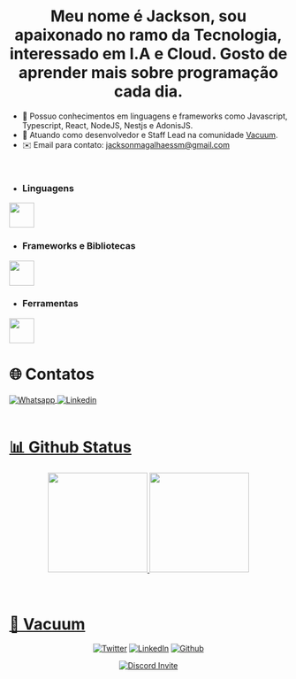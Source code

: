 <div align="center">
  <h1>Meu nome é Jackson, sou apaixonado no ramo da Tecnologia, interessado em I.A e Cloud. Gosto de aprender mais sobre programação cada dia.</h1>
</div>

- 🧠 Possuo conhecimentos em linguagens e frameworks como Javascript, Typescript, React, NodeJS, Nestjs e AdonisJS.
- 🚀 Atuando como desenvolvedor e Staff Lead na comunidade <a href="https://discord.gg/vacuum">Vacuum</a>.
- ✉️ Email para contato: jacksonmagalhaessm@gmail.com
<br />
  
  - ### Linguagens
  <a href="https://skillicons.dev">
    <img height="45em" src="https://skillicons.dev/icons?i=html,css,js,ts,php,ruby,cpp" />
  </a>
  
  - ### Frameworks e Bibliotecas
  <a href="https://skillicons.dev">
    <img height="45em" src="https://skillicons.dev/icons?i=react,nextjs,styledcomponents,emotion,adonis,nestjs,bootstrap,express,jquery,prisma,supabase,sequelize,jest" />
  </a>
  
  - ### Ferramentas
  <a href="https://skillicons.dev">
    <img height="45em" src="https://skillicons.dev/icons?i=docker,git,github,mongodb,mysql,postgres,netlify,vercel,vite,vscode" />
  </a>
  
  # 🌐 Contatos
  
  <a href="https://wa.me/5521974245954" />
  <img align="center" alt="Whatsapp" src="https://img.shields.io/badge/WhatsApp-25D366?style=for-the-badge&logo=whatsapp&logoColor=white" />
  <a href="https://www.linkedin.com/in/jackson-magalhaes/" />
  <img align="center" alt="Linkedin" src="https://img.shields.io/badge/LinkedIn-0077B5?style=for-the-badge&logo=linkedin&logoColor=white" />
  <br /><br />
  
  # 📊 Github Status
  <div align="center">
    <div align="center">
      <img height="180em" src="https://streak-stats.demolab.com?user=Jackson-SM&theme=midnight-purple&border_radius=6)](https://git.io/streak-stats" />
      <img height="180em" src="https://github-readme-stats.vercel.app/api/top-langs/?username=Jackson-SM&layout=compact&bg_color=0d1117&text_color=a602d4&title_color=a602d4" />
      </div>
  </div><br /><br />
  
  # 🏢 Vacuum
  <div align="center">
  
   [![Twitter](https://custom-icon-badges.demolab.com/badge/-Twitter-1DA1F2?style=for-the-badge&logo=twitter&logoColor=white)](https://twitter.com/VacuumORG)
   [![LinkedIn](https://custom-icon-badges.demolab.com/badge/-LinkedIn-0A66C2?style=for-the-badge&logo=linkedin)](https://www.linkedin.com/company/vacuumm/mycompany/)
   [![Github](https://custom-icon-badges.demolab.com/badge/-Github-181717?style=for-the-badge&logo=github)](https://github.com/VacuumORG)
  
   [![Discord Invite](https://invidget.switchblade.xyz/vacuum)](https://discord.gg/vacuum)
  </div>
  
</div>
